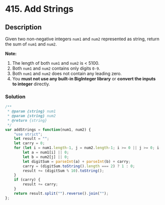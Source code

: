 # 415. Add Strings

## Description

Given two non-negative integers `num1` and `num2` represented as string, return the sum of `num1` and `num2`.

**Note:**

1. The length of both `num1` and `num2` is < 5100.
2. Both `num1` and `num2` contains only digits `0-9`.
3. Both `num1` and `num2` does not contain any leading zero.
4. You **must not use any built-in BigInteger library** or **convert the inputs to integer** directly.

### Solution
```javascript
/**
 * @param {string} num1
 * @param {string} num2
 * @return {string}
 */
var addStrings = function(num1, num2) {
    "use strict";
    let result = "";
    let carry = 0;
    for (let i = num1.length-1, j = num2.length-1; i >= 0 || j >= 0; i--, j--) {
        let a = num1[i] || 0;
        let b = num2[j] || 0;
        let digitSum = parseInt(a) + parseInt(b) + carry;
        carry = (digitSum.toString().length === 2) ? 1 : 0;
        result += (digitSum % 10).toString();
    }
    if (carry) {
        result += carry;
    }
    return result.split("").reverse().join("");
};
```